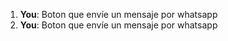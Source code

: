 1. **You**: Boton que envíe un mensaje por whatsapp 
2. **You**: Boton que envíe un mensaje por whatsapp 